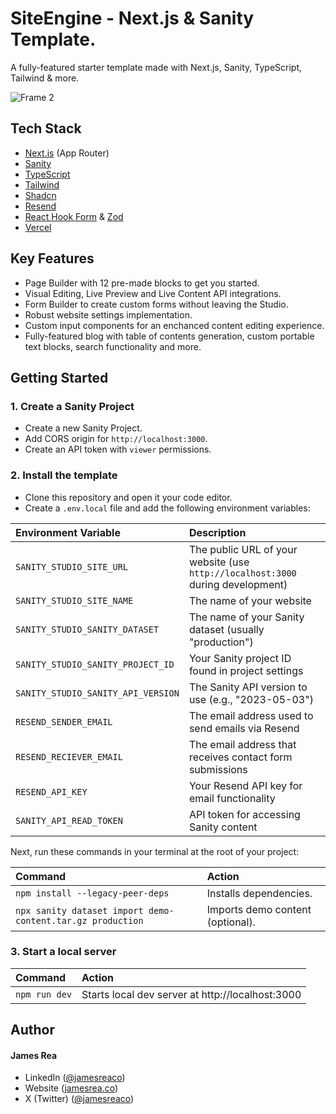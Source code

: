 # SiteEngine - Next.js & Sanity Template.

A fully-featured starter template made with Next.js, Sanity, TypeScript, Tailwind & more.

![Frame 2](https://github.com/user-attachments/assets/ef83c368-8954-4ed3-b370-7025c25e0d99)

## Tech Stack

* [Next.js](https://nextjs.org/) (App Router)
* [Sanity](https://sanity.io/)
* [TypeScript](https://www.typescriptlang.org/)
* [Tailwind](https://tailwindcss.com/)
* [Shadcn](https://ui.shadcn.com/)
* [Resend](https://resend.com/)
* [React Hook Form](https://react-hook-form.com/) & [Zod](https://zod.dev/)
* [Vercel](https://vercel.com/)

## Key Features

* Page Builder with 12 pre-made blocks to get you started.
* Visual Editing, Live Preview and Live Content API integrations.
* Form Builder to create custom forms without leaving the Studio.
* Robust website settings implementation.
* Custom input components for an enchanced content editing experience.
* Fully-featured blog with table of contents generation, custom portable text blocks, search functionality and more.

## Getting Started

### 1. Create a Sanity Project
* Create a new Sanity Project.
* Add CORS origin for `http://localhost:3000`.
* Create an API token with `viewer` permissions.

### 2. Install the template
* Clone this repository and open it your code editor.
* Create a `.env.local` file and add the following environment variables:
  
| Environment Variable | Description                                           |
| :------------------------ | :----------------------------------------------- |
| `SANITY_STUDIO_SITE_URL`| The public URL of your website (use `http://localhost:3000` during development) |
| `SANITY_STUDIO_SITE_NAME`| The name of your website |
| `SANITY_STUDIO_SANITY_DATASET`| The name of your Sanity dataset (usually "production") |
| `SANITY_STUDIO_SANITY_PROJECT_ID`| Your Sanity project ID found in project settings |
| `SANITY_STUDIO_SANITY_API_VERSION`| The Sanity API version to use (e.g., "2023-05-03") |
| `RESEND_SENDER_EMAIL`| The email address used to send emails via Resend |
| `RESEND_RECIEVER_EMAIL`| The email address that receives contact form submissions |
| `RESEND_API_KEY`| Your Resend API key for email functionality |
| `SANITY_API_READ_TOKEN`| API token for accessing Sanity content |

Next, run these commands in your terminal at the root of your project:

| Command                   | Action                                           |
| :------------------------ | :----------------------------------------------- |
| `npm install --legacy-peer-deps`| Installs dependencies.|
| `npx sanity dataset import demo-content.tar.gz production`| Imports demo content (optional).|

### 3. Start a local server

| Command                   | Action                                           |
| :------------------------ | :----------------------------------------------- |
| `npm run dev`| Starts local dev server at http://localhost:3000
 

## Author

#### James Rea

- LinkedIn ([@jamesreaco](https://linkedin.com/in/jamesreaco))
- Website ([jamesrea.co](https://jamesrea.co))
- X (Twitter) ([@jamesreaco](https://x.com/jamesreaco))
